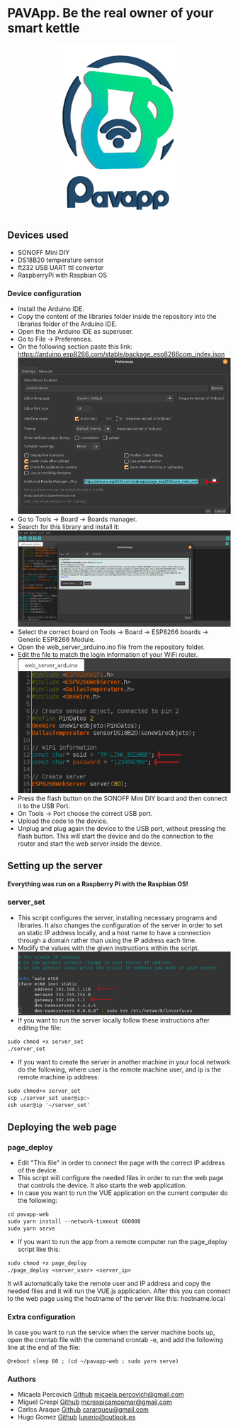 # PAVApp. Be the real owner of your smart kettle

<p align="center">
  <img src="https://raw.githubusercontent.com/Lunerio/PAVApp/main/pictures/pavapp_logo.png" alt="logo"/>
</p>

## Devices used
* SONOFF Mini DIY
* DS18B20 temperature sensor
* ft232 USB UART ttl converter
* RaspberryPi with Raspbian OS

### Device configuration
* Install the Arduino IDE.
* Copy the content of the libraries folder inside the repository into the libraries folder of the Arduino IDE.
* Open the the Arduino IDE as superuser.
* Go to File -> Preferences.
* On the following section paste this link: https://arduino.esp8266.com/stable/package_esp8266com_index.json
![pref_link](https://raw.githubusercontent.com/Lunerio/PAVApp/main/pictures/link_preferences.png)
* Go to Tools -> Board -> Boards manager.
* Search for this library and install it:
![esp_lib](https://raw.githubusercontent.com/Lunerio/PAVApp/main/pictures/esp_lib.png)
* Select the correct board on Tools -> Board -> ESP8266 boards -> Generic ESP8266 Module.
* Open the web_server_arduino.ino file from the repository folder.
* Edit the file to match the login information of your WiFi router.
![wifi_config](https://raw.githubusercontent.com/Lunerio/PAVApp/main/pictures/device_wifi_conf.png)
* Press the flash button on the SONOFF Mini DIY board and then connect it to the USB Port.
* On Tools -> Port choose the correct USB port.
* Upload the code to the device.
* Unplug and plug again the device to the USB port, without pressing the flash button. This will start the device and do the connection to the router and start the web server inside the device.

## Setting up the server
#### Everything was run on a Raspberry Pi with the Raspbian OS!

### server_set
* This script configures the server, installing necessary programs and libraries. It also changes the configuration of the server in order to set an static IP address locally, and a host name to have a connection through a domain rather than using the IP address each time.
* Modify the values with the given instructions within the script.
![server_conf](https://raw.githubusercontent.com/Lunerio/PAVApp/main/pictures/server_ip.png)
* If you want to run the server locally follow these instructions after editing the file:
```
sudo chmod +x server_set
./server_set
```

* If you want to create the server in another machine in your local network do the following, where user is the remote machine user, and ip is the remote machine ip address:
```
sudo chmod+x server_set
scp ./server_set user@ip:~
ssh user@ip '~/server_set'
```

## Deploying the web page
### page_deploy
* Edit "This file" in order to connect the page with the correct IP address of the device.
* This script will configure the needed files in order to run the web page that controls the device. It also starts the web application.
* In case you want to run the VUE application on the current computer do the following:
```
cd pavapp-web
sudo yarn install --network-timeout 600000
sudo yarn serve
```
* If you want to run the app from a remote computer run the page_deploy script like this:
```
sudo chmod +x page_deploy
./page_deploy <server_user> <server_ip>
```
It will automatically take the remote user and IP address and copy the needed files and it will run the VUE.js application. After this you can connect to the web page using the hostname of the server like this: hostname.local

### Extra configuration
In case you want to run the service when the server machine boots up, open the crontab file with the command crontab -e, and add the following line at the end of the file:
```
@reboot sleep 60 ; (cd ~/pavapp-web ; sudo yarn serve)
```

### Authors
* Micaela Percovich [Github](https://github.com/mi-kei-la) micaela.percovich@gmail.com
* Miguel Crespi [Github](https://github.com/tucucrespi) mcrespicampomar@gmail.com
* Carlos Araque [Github](https://github.com/carlosaraque22) cararqueu@gmail.com
* Hugo Gomez [Github](https://github.com/Lunerio/) lunerio@outlook.es
